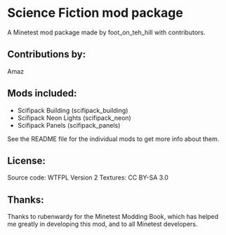 # Science Fiction mod package
A Minetest mod package made by foot\_on\_teh\_hill with contributors.

## Contributions by:
Amaz

## Mods included:
- Scifipack Building (scifipack\_building)
- Scifipack Neon Lights (scifipack\_neon)
- Scifipack Panels (scifipack\_panels)

See the README file for the individual mods to get more info about them.

## License:
Source code: WTFPL Version 2
Textures: CC BY-SA 3.0

## Thanks:
Thanks to rubenwardy for the Minetest Modding Book, which has helped me
greatly in developing this mod, and to all Minetest developers.

